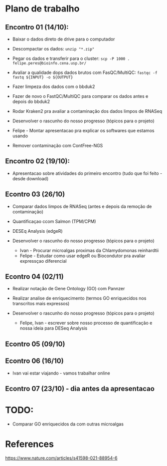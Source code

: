 # Plano de trabalho

## Encontro 01 (14/10):
* Baixar o dados direto de drive para o computador
 * Descompactar os dados: `unzip "*.zip"`
* Pegar os dados e transferir para o cluster: `scp -P 1000 . felipe.peres@bioinfo.cena.usp.br/`
* Avaliar a qualidade dops dados brutos com FasQC/MultiQC: `fastqc -f fastq ${INPUT} -o ${OUTPUT}`
* Fazer limpeza dos dados com o bbduk2
* Fazer de novo o FastQC/MultiQC para comparar os dados antes e depois do bbduk2
* Rodar Kraken2 pra avaliar a contaminação dos dados limpos de RNASeq

* Desenvolver o rascunho do nosso progresso (tópicos para o projeto)
 * Felipe - Montar apresentacao pra explicar os softwares que estamos usando
 * Remover contaminação com ContFree-NGS


## Encontro 02 (19/10):
* Apresentacao sobre atividades do primeiro encontro (tudo que foi feito - desde download)

## Econtro 03 (26/10)
* Comparar dados limpos de RNASeq (antes e depois da remoção de contaminação)
* Quantificaçao ccom Salmon (TPM/CPM)
* DESEq Analysis (edgeR)

* Desenvolver o rascunho do nosso progresso (tópicos para o projeto)
  * Ivan - Procurar microalgas proximas da Chlamydomonas reinhardtii
  * Felipe - Estudar como usar edgeR ou Biocondutor pra avaliar expressçao diferencial

## Econtro 04 (02/11)
* Realizar notação de Gene Ontology (GO) com Pannzer
* Realizar analise de enriquecimento (termos GO enriquecidos nos transcritos mais expressos)

* Desenvolver o rascunho do nosso progresso (tópicos para o projeto)
  * Felipe, Ivan - escrever sobre nosso processo de quantificação e nossa ideia para DESeq Analysis

## Econtro 05 (09/10)

## Econtro 06 (16/10)
* Ivan vai estar viajando - vamos trabalhar online

## Econtro 07 (23/10) - dia antes da apresentacao


# TODO:
- Comparar GO enriquecidos da com outras microalgas 


# References
https://www.nature.com/articles/s41598-021-88954-6







